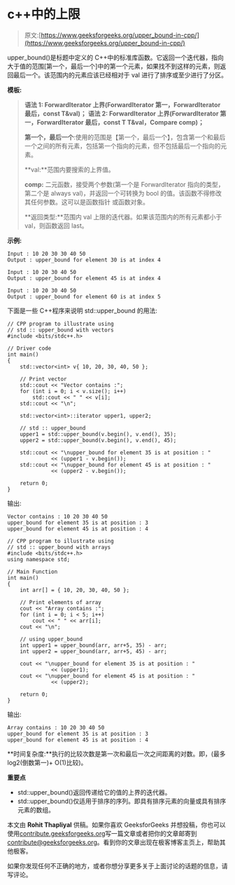 # c++中的上限

> 原文:[https://www.geeksforgeeks.org/upper_bound-in-cpp/](https://www.geeksforgeeks.org/upper_bound-in-cpp/)

upper_bound()是标题<algorithm>中定义的 C++中的标准库函数。它返回一个迭代器，指向大于值的范围[第一个，最后一个]中的第一个元素，如果找不到这样的元素，则返回最后一个。该范围内的元素应该已经相对于 val 进行了排序或至少进行了分区。</algorithm>

**模板:**

> **语法 1:
> ForwardIterator 上界(ForwardIterator 第一，ForwardIterator 最后，const T&val)；**
> **语法 2:
> ForwardIterator 上界(ForwardIterator 第一，ForwardIterator 最后，const T T&val，Compare comp)；**
> 
> **第一个，最后一个**:使用的范围是【第一个，最后一个】，包含第一个和最后一个之间的所有元素，包括第一个指向的元素，但不包括最后一个指向的元素。
> 
> **val:**范围内要搜索的上界值。
> 
> **comp:** 二元函数，接受两个参数(第一个是 ForwardIterator 指向的类型，第二个是 always val)，并返回一个可转换为 bool 的值。该函数不得修改其任何参数。这可以是函数指针
> 或函数对象。
> 
> **返回类型:**范围内 val 上限的迭代器。如果该范围内的所有元素都小于 val，则函数返回 last。

**示例:**

```
Input : 10 20 30 30 40 50
Output : upper_bound for element 30 is at index 4

Input : 10 20 30 40 50
Output : upper_bound for element 45 is at index 4

Input : 10 20 30 40 50
Output : upper_bound for element 60 is at index 5

```

下面是一些 C++程序来说明 std::upper_bound 的用法:

```
// CPP program to illustrate using 
// std :: upper_bound with vectors
#include <bits/stdc++.h>

// Driver code
int main()
{
    std::vector<int> v{ 10, 20, 30, 40, 50 };

    // Print vector
    std::cout << "Vector contains :";
    for (int i = 0; i < v.size(); i++)
        std::cout << " " << v[i];
    std::cout << "\n";

    std::vector<int>::iterator upper1, upper2;

    // std :: upper_bound
    upper1 = std::upper_bound(v.begin(), v.end(), 35);
    upper2 = std::upper_bound(v.begin(), v.end(), 45);

    std::cout << "\nupper_bound for element 35 is at position : " 
              << (upper1 - v.begin());
    std::cout << "\nupper_bound for element 45 is at position : "
              << (upper2 - v.begin());

    return 0;
}
```

输出:

```
Vector contains : 10 20 30 40 50
upper_bound for element 35 is at position : 3
upper_bound for element 45 is at position : 4

```

```
// CPP program to illustrate using 
// std :: upper_bound with arrays
#include <bits/stdc++.h>
using namespace std;

// Main Function
int main()
{
    int arr[] = { 10, 20, 30, 40, 50 };

    // Print elements of array
    cout << "Array contains :";
    for (int i = 0; i < 5; i++)
        cout << " " << arr[i];
    cout << "\n";

    // using upper_bound
    int upper1 = upper_bound(arr, arr+5, 35) - arr;
    int upper2 = upper_bound(arr, arr+5, 45) - arr;

    cout << "\nupper_bound for element 35 is at position : " 
              << (upper1);
    cout << "\nupper_bound for element 45 is at position : "
              << (upper2);

    return 0;
}
```

输出:

```
Array contains : 10 20 30 40 50
upper_bound for element 35 is at position : 3
upper_bound for element 45 is at position : 4

```

**时间复杂度:**执行的比较次数是第一次和最后一次之间距离的对数。即，(最多 log2(倒数第一)+ O(1)比较)。

**重要点**

*   std::upper_bound()返回传递给它的值的上界的迭代器。
*   std::upper_bound()仅适用于排序的序列。即具有排序元素的向量或具有排序元素的数组。

本文由 **Rohit Thapliyal** 供稿。如果你喜欢 GeeksforGeeks 并想投稿，你也可以使用[contribute.geeksforgeeks.org](http://www.contribute.geeksforgeeks.org)写一篇文章或者把你的文章邮寄到 contribute@geeksforgeeks.org。看到你的文章出现在极客博客主页上，帮助其他极客。

如果你发现任何不正确的地方，或者你想分享更多关于上面讨论的话题的信息，请写评论。